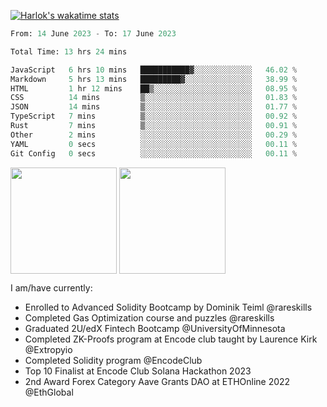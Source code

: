 <div align="left">
<div/> 
  
[![Harlok's wakatime stats](https://github-readme-stats.vercel.app/api/wakatime?username=mmsaki)](https://github.com/anuraghazra/github-readme-stats)

<!--START_SECTION:waka-->

```python
From: 14 June 2023 - To: 17 June 2023

Total Time: 13 hrs 24 mins

JavaScript   6 hrs 10 mins   ███████████▓░░░░░░░░░░░░░   46.02 %
Markdown     5 hrs 13 mins   █████████▓░░░░░░░░░░░░░░░   38.99 %
HTML         1 hr 12 mins    ██▒░░░░░░░░░░░░░░░░░░░░░░   08.95 %
CSS          14 mins         ▒░░░░░░░░░░░░░░░░░░░░░░░░   01.83 %
JSON         14 mins         ▒░░░░░░░░░░░░░░░░░░░░░░░░   01.77 %
TypeScript   7 mins          ▒░░░░░░░░░░░░░░░░░░░░░░░░   00.92 %
Rust         7 mins          ▒░░░░░░░░░░░░░░░░░░░░░░░░   00.91 %
Other        2 mins          ░░░░░░░░░░░░░░░░░░░░░░░░░   00.29 %
YAML         0 secs          ░░░░░░░░░░░░░░░░░░░░░░░░░   00.11 %
Git Config   0 secs          ░░░░░░░░░░░░░░░░░░░░░░░░░   00.11 %
```

<!--END_SECTION:waka-->
  
<img align="center" height="170" src="https://github-readme-stats-sigma-five.vercel.app/api?username=mmsaki&show_icons=true&bg_color=00000000"/>
<img align="center" height="170" src="https://github-readme-stats-sigma-five.vercel.app/api/top-langs/?username=mmsaki&count_private=true&layout=compact&langs_count=8&hide=jupyter%20notebook"/>
 
<br>
 
I am/have currently:
- Enrolled to Advanced Solidity Bootcamp by Dominik Teiml @rareskills
- Completed Gas Optimization course and puzzles @rareskills
- Graduated 2U/edX Fintech Bootcamp @UniversityOfMinnesota
- Completed ZK-Proofs program at Encode club taught by Laurence Kirk @Extropyio
- Completed Solidity program @EncodeClub
- Top 10 Finalist at Encode Club Solana Hackathon 2023
- 2nd Award Forex Category Aave Grants DAO at ETHOnline 2022 @EthGlobal

